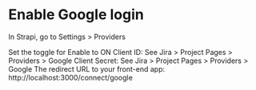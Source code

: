 # Enable Google login

In Strapi, go to Settings > Providers

Set the toggle for Enable to ON
Client ID: See Jira > Project Pages > Providers > Google
Client Secret: See Jira > Project Pages > Providers > Google
The redirect URL to your front-end app: http://localhost:3000/connect/google
